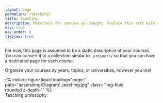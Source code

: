 ```yaml
---
layout: page
permalink: /teaching/
title: Teaching
description: Materials for courses you taught. Replace this text with your description.
nav: true
nav_order: 8
tikzjax: true
---
```


For now, this page is assumed to be a static description of your courses. You can convert it to a collection similar to `_projects/` so that you can have a dedicated page for each course.

Organize your courses by years, topics, or universities, however you like!

<div class="container">
    <div class="row justify-content-center mt-3">
        <div class="col mt-3 mt-md-0 d-flex justify-content-center">
            <div style="width: 80%;"> <!-- Container div to control width -->
                {% include figure.liquid loading="eager" path="assets/img/Diagram1_teaching.jpg" class="img-fluid rounded z-depth-1" %}
            </div>
        </div>
    </div>
    <div class="caption text-center">
        Teaching philosophy.
    </div>
</div>

<script type="text/tikz">
\begin{tikzpicture}[
    node distance=2cm,
    every node/.style={draw, rectangle, rounded corners, align=center},
    main/.style={draw, rectangle, rounded corners, fill=blue!20, text width=3cm},
    sub/.style={draw, rectangle, rounded corners, fill=green!20, text width=3cm},
    course/.style={draw, rectangle, rounded corners, fill=yellow!20, text width=3cm},
    connect/.style={-latex, thick}
    ]

% Central node
\node[main] (focus) {Teaching Focus:\\ Practical Impact of Computational Modeling};

% First layer of nodes
\node[sub, below left=of focus] (fundamentals) {Fundamental Principles};
\node[sub, below right=of focus] (advanced) {Advanced Methodologies};
\node[sub, below=of focus] (courses) {Courses};

% Second layer of nodes under 'Fundamentals'
\node[course, below=1.5cm of fundamentals] (solid) {Solid Mechanics};
\node[course, below=of solid] (fluid) {Fluid Mechanics};
\node[course, below=of fluid] (fea) {Intro to Finite Element Analysis};
\node[course, below=of fea] (cfd) {Intro to Computational Fluid Dynamics};

% Second layer of nodes under 'Advanced'
\node[course, below=1.5cm of advanced] (biomed) {Computational Modeling in Biomedical Engineering};
\node[course, below=of biomed] (nonlinear) {Nonlinear Finite Element Methods};
\node[course, below=of nonlinear] (porous) {Transport Processes in Porous Media};
\node[course, below=of porous] (advancedcfd) {Advanced Computational Fluid Dynamics};

% Second layer of nodes under 'Courses'
\node[sub, below=1.5cm of courses] (newcourses) {Development of New Courses};

% Connections from central node to first layer
\draw[connect] (focus) -- (fundamentals);
\draw[connect] (focus) -- (advanced);
\draw[connect] (focus) -- (courses);

% Connections from 'Fundamentals' to its courses
\draw[connect] (fundamentals) -- (solid);
\draw[connect] (solid) -- (fluid);
\draw[connect] (fluid) -- (fea);
\draw[connect] (fea) -- (cfd);

% Connections from 'Advanced' to its courses
\draw[connect] (advanced) -- (biomed);
\draw[connect] (biomed) -- (nonlinear);
\draw[connect] (nonlinear) -- (porous);
\draw[connect] (porous) -- (advancedcfd);

% Connection from 'Courses' to 'New Courses'
\draw[connect] (courses) -- (newcourses);

\end{tikzpicture}
</script>
